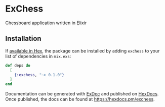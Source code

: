 # ExChess

Chessboard application written in Elixir

## Installation

If [available in Hex](https://hex.pm/docs/publish), the package can be installed
by adding `exchess` to your list of dependencies in `mix.exs`:

```elixir
def deps do
  [
    {:exchess, "~> 0.1.0"}
  ]
end
```

Documentation can be generated with [ExDoc](https://github.com/elixir-lang/ex_doc)
and published on [HexDocs](https://hexdocs.pm). Once published, the docs can
be found at <https://hexdocs.pm/exchess>.

